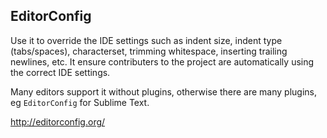 ## EditorConfig
Use it to override the IDE settings such as indent size, indent type (tabs/spaces), characterset, trimming whitespace, inserting trailing newlines, etc. It ensure contributers to the project are automatically using the correct IDE settings.

Many editors support it without plugins, otherwise there are many plugins, eg `EditorConfig` for Sublime Text.

http://editorconfig.org/
